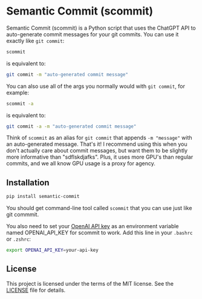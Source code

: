 # Semantic Commit (scommit)

Semantic Commit (scommit) is a Python script that uses the ChatGPT API to auto-generate commit messages for your git commits. You can use it exactly like `git commit`:

```bash
scommit
```

is equivalent to:

```bash
git commit -m "auto-generated commit message"
```

You can also use all of the args you normally would with `git commit`, for example:

```bash
scommit -a
```

is equivalent to:

```bash
git commit -a -m "auto-generated commit message"
```

Think of `scommit` as an alias for `git commit` that appends `-m "message"` with an auto-generated message. That's it! I recommend using this when you don't actually care about commit messages, but want them to be slightly more informative than "sdflskdjafks". Plus, it uses more GPU's than regular commits, and we all know GPU usage is a proxy for agency.

## Installation
```bash
pip install semantic-commit
```

You should get command-line tool called `scommit` that you can use just like git commmit.

You also need to set your [OpenAI API key](https://platform.openai.com/account/api-keys) as an environment variable named OPENAI_API_KEY for scommit to work. Add this line in your `.bashrc` or `.zshrc`:

```bash
export OPENAI_API_KEY=your-api-key
```

## License

This project is licensed under the terms of the MIT license. See the [LICENSE](LICENSE) file for details.